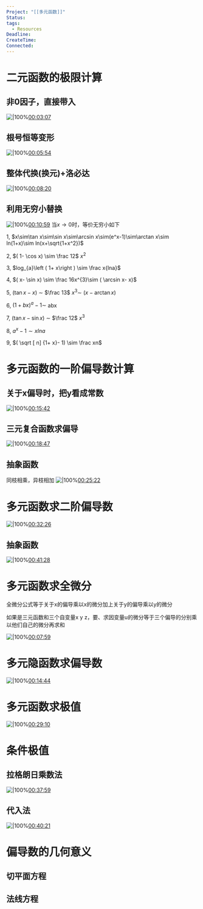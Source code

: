 ```yaml
---
Project: "[[多元函数]]"
Status: 
tags:
  - Resources
Deadline: 
CreateTime: 
Connected:
---
```

# 二元函数的极限计算
## 非0因子，直接带入
![|100%](ziyunote-20240401_195239.jpg)[00:03:07](ziyunote://play?path=https%3A%2F%2Fwww.bilibili.com%2Fvideo%2FBV1Hu411s7J1%2F%3Fspm_id_from%3D333.1007.top_right_bar_window_default_collection.content.click%26vd_source%3D8b450300cfa6415cb0312754cf65ba30&time=00:03:07)

## 根号恒等变形
![|100%](ziyunote-20240401_195432.jpg)[00:05:54](ziyunote://play?path=https%3A%2F%2Fwww.bilibili.com%2Fvideo%2FBV1Hu411s7J1%2F%3Fspm_id_from%3D333.1007.top_right_bar_window_default_collection.content.click%26vd_source%3D8b450300cfa6415cb0312754cf65ba30&time=00:05:54)

## 整体代换(换元)+洛必达
![|100%](ziyunote-20240401_195637.jpg)[00:08:20](ziyunote://play?path=https%3A%2F%2Fwww.bilibili.com%2Fvideo%2FBV1Hu411s7J1%2F%3Fspm_id_from%3D333.1007.top_right_bar_window_default_collection.content.click%26vd_source%3D8b450300cfa6415cb0312754cf65ba30&time=00:08:20)

## 利用无穷小替换
![|100%](ziyunote-20240401_195824.jpg)[00:10:59](ziyunote://play?path=https%3A%2F%2Fwww.bilibili.com%2Fvideo%2FBV1Hu411s7J1%2F%3Fspm_id_from%3D333.1007.top_right_bar_window_default_collection.content.click%26vd_source%3D8b450300cfa6415cb0312754cf65ba30&time=00:10:59)
当$x\to0$时，等价无穷小如下

1, $x\sim\tan x\sim\sin x\sim\arcsin x\sim(e^x-1)\sim\arctan x\sim ln(1+x)\sim ln(x+\sqrt{1+x^2})$

2, $( 1- \cos x) \sim \frac 12$ $x^{2}$

3, $log_{a}\left ( 1+ x\right ) \sim \frac x{lna}$

4, $( x- \sin x) \sim \frac 16x^{3}\sim ( \arcsin x- x)$

5, $( \tan x- x)$ $\sim$ $\frac 13$ $x^{3}\sim$ $( x- \arctan x)$

6, $( 1+ bx) ^a- 1\sim$ abx

7, $( \tan x- \sin x)$ $\sim$ $\frac 12$ $x^{3}$

8, $a^x- 1\sim xlna$

9, $( \sqrt [ n] {1+ x}- 1) \sim \frac xn$
# 多元函数的一阶偏导数计算
## 关于x偏导时，把y看成常数
![|100%](ziyunote-20240401_200201.jpg)[00:15:42](ziyunote://play?path=https%3A%2F%2Fwww.bilibili.com%2Fvideo%2FBV1Hu411s7J1%2F%3Fspm_id_from%3D333.1007.top_right_bar_window_default_collection.content.click%26vd_source%3D8b450300cfa6415cb0312754cf65ba30&time=00:15:42)
## 三元复合函数求偏导
![|100%](ziyunote-20240401_200405.jpg)[00:18:47](ziyunote://play?path=https%3A%2F%2Fwww.bilibili.com%2Fvideo%2FBV1Hu411s7J1%2F%3Fspm_id_from%3D333.1007.top_right_bar_window_default_collection.content.click%26vd_source%3D8b450300cfa6415cb0312754cf65ba30&time=00:18:47)

## 抽象函数
同枝相乘，异枝相加
![|100%](ziyunote-20240401_201119.jpg)[00:25:22](ziyunote://play?path=https%3A%2F%2Fwww.bilibili.com%2Fvideo%2FBV1Hu411s7J1%2F%3Fspm_id_from%3D333.1007.top_right_bar_window_default_collection.content.click%26vd_source%3D8b450300cfa6415cb0312754cf65ba30&time=00:25:22)

# 多元函数求二阶偏导数
![|100%](ziyunote-20240401_201356.jpg)[00:32:26](ziyunote://play?path=https%3A%2F%2Fwww.bilibili.com%2Fvideo%2FBV1Hu411s7J1%2F%3Fspm_id_from%3D333.1007.top_right_bar_window_default_collection.content.click%26vd_source%3D8b450300cfa6415cb0312754cf65ba30&time=00:32:26)
## 抽象函数
![|100%](ziyunote-20240401_202238.jpg)[00:41:28](ziyunote://play?path=https%3A%2F%2Fwww.bilibili.com%2Fvideo%2FBV1Hu411s7J1%2F%3Fspm_id_from%3D333.1007.top_right_bar_window_default_collection.content.click%26vd_source%3D8b450300cfa6415cb0312754cf65ba30&time=00:41:28)

# 多元函数求全微分
全微分公式等于关于x的偏导乘以x的微分加上关于y的偏导乘以y的微分

如果是三元函数和三个自变量x y z，要、求因变量u的微分等于三个偏导的分别乘以他们自己的微分再求和

![|100%](ziyunote-20240408_171816.jpg)[00:07:59](ziyunote://play?path=https%3A%2F%2Fwww.bilibili.com%2Fvideo%2FBV1Hu411s7J1%3Fp%3D2%26vd_source%3D8b450300cfa6415cb0312754cf65ba30&time=00:07:59)

# 多元隐函数求偏导数
![|100%](ziyunote-20240408_172221.jpg)[00:14:44](ziyunote://play?path=https%3A%2F%2Fwww.bilibili.com%2Fvideo%2FBV1Hu411s7J1%3Fp%3D2%26vd_source%3D8b450300cfa6415cb0312754cf65ba30&time=00:14:44)

# 多元函数求极值
![|100%](ziyunote-20240422_214121.jpg)[00:29:10](ziyunote://play?path=https%3A%2F%2Fwww.bilibili.com%2Fvideo%2FBV1Hu411s7J1%2F%3Fp%3D2%26vd_source%3D8b450300cfa6415cb0312754cf65ba30&time=00:29:10)
# 条件极值
## 拉格朗日乘数法
![|100%](ziyunote-20240422_214418.jpg)[00:37:59](ziyunote://play?path=https%3A%2F%2Fwww.bilibili.com%2Fvideo%2FBV1Hu411s7J1%2F%3Fp%3D2%26vd_source%3D8b450300cfa6415cb0312754cf65ba30&time=00:37:59)

## 代入法
![|100%](ziyunote-20240422_214517.jpg)[00:40:21](ziyunote://play?path=https%3A%2F%2Fwww.bilibili.com%2Fvideo%2FBV1Hu411s7J1%2F%3Fp%3D2%26vd_source%3D8b450300cfa6415cb0312754cf65ba30&time=00:40:21)

# 偏导数的几何意义
## 切平面方程

## 法线方程